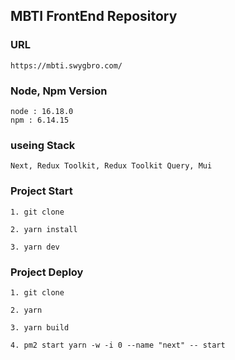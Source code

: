 ## MBTI FrontEnd Repository

### URL

```
https://mbti.swygbro.com/

```

### Node, Npm Version

```
node : 16.18.0
npm : 6.14.15
```

### useing Stack

```
Next, Redux Toolkit, Redux Toolkit Query, Mui
```

### Project Start

```
1. git clone

2. yarn install

3. yarn dev
```

### Project Deploy

```
1. git clone

2. yarn

3. yarn build

4. pm2 start yarn -w -i 0 --name "next" -- start
```
